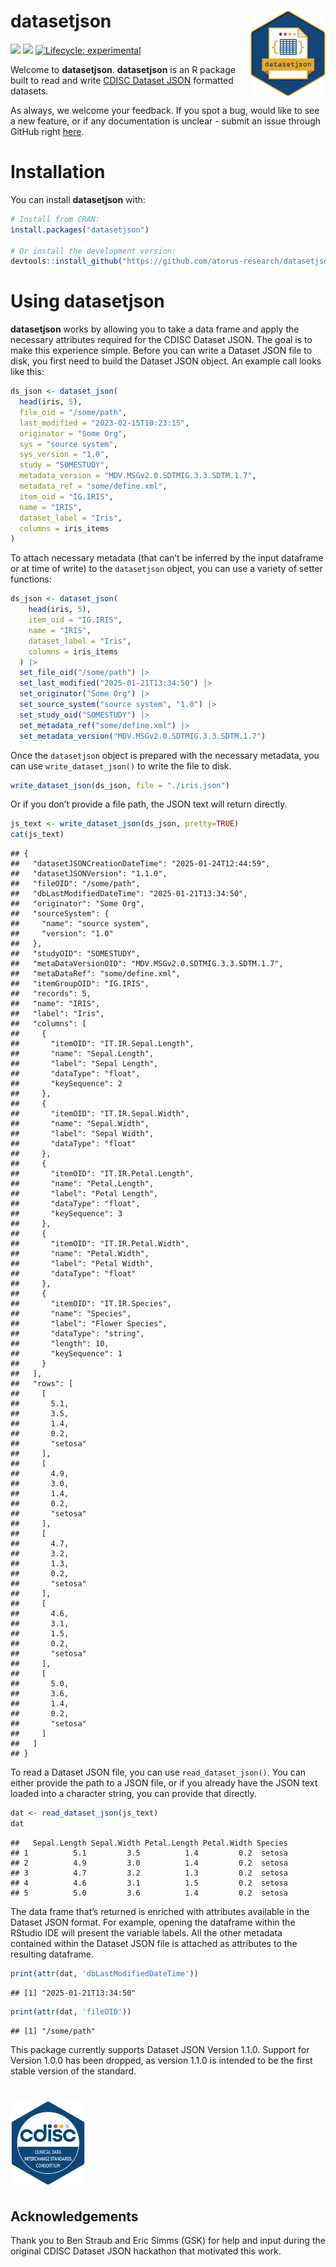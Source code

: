 
# **datasetjson** <img src="man/figures/logo.svg" align="right" alt="" width="120" />

<!-- badges: start -->

[<img src="https://img.shields.io/codecov/c/github/atorus-research/datasetjson">](https://app.codecov.io/gh/atorus-research/datasetjson)
[<img src="https://img.shields.io/badge/License-APACHE2-blue.svg">](https://github.com/atorus-research/datasetjson/blob/main/LICENSE.md)
[![Lifecycle:
experimental](https://img.shields.io/badge/lifecycle-experimental-orange.svg)](https://lifecycle.r-lib.org/articles/stages.html#experimental)
<!-- badges: end -->

Welcome to **datasetjson**. **datasetjson** is an R package built to
read and write [CDISC Dataset JSON](https://www.cdisc.org/dataset-json)
formatted datasets.

As always, we welcome your feedback. If you spot a bug, would like to
see a new feature, or if any documentation is unclear - submit an issue
through GitHub right
[here](https://github.com/atorus-research/datasetjson/issues).

# Installation

You can install **datasetjson** with:

``` r
# Install from CRAN:
install.packages("datasetjson")

# Or install the development version:
devtools::install_github("https://github.com/atorus-research/datasetjson.git", ref="dev")
```

# Using **datasetjson**

**datasetjson** works by allowing you to take a data frame and apply the
necessary attributes required for the CDISC Dataset JSON. The goal is to
make this experience simple. Before you can write a Dataset JSON file to
disk, you first need to build the Dataset JSON object. An example call
looks like this:

``` r
ds_json <- dataset_json(
  head(iris, 5),
  file_oid = "/some/path",
  last_modified = "2023-02-15T10:23:15",
  originator = "Some Org",
  sys = "source system",
  sys_version = "1.0",
  study = "SOMESTUDY",
  metadata_version = "MDV.MSGv2.0.SDTMIG.3.3.SDTM.1.7",
  metadata_ref = "some/define.xml",
  item_oid = "IG.IRIS",
  name = "IRIS",
  dataset_label = "Iris",
  columns = iris_items
)
```

To attach necessary metadata (that can’t be inferred by the input
dataframe or at time of write) to the `datasetjson` object, you can use
a variety of setter functions:

``` r
ds_json <- dataset_json(
    head(iris, 5),
    item_oid = "IG.IRIS",
    name = "IRIS",
    dataset_label = "Iris",
    columns = iris_items
  ) |>
  set_file_oid("/some/path") |>
  set_last_modified("2025-01-21T13:34:50") |>
  set_originator("Some Org") |>
  set_source_system("source system", "1.0") |>
  set_study_oid("SOMESTUDY") |>
  set_metadata_ref("some/define.xml") |>
  set_metadata_version("MDV.MSGv2.0.SDTMIG.3.3.SDTM.1.7")
```

Once the `datasetjson` object is prepared with the necessary metadata,
you can use `write_dataset_json()` to write the file to disk.

``` r
write_dataset_json(ds_json, file = "./iris.json")
```

Or if you don’t provide a file path, the JSON text will return directly.

``` r
js_text <- write_dataset_json(ds_json, pretty=TRUE)
cat(js_text)
```

    ## {
    ##   "datasetJSONCreationDateTime": "2025-01-24T12:44:59",
    ##   "datasetJSONVersion": "1.1.0",
    ##   "fileOID": "/some/path",
    ##   "dbLastModifiedDateTime": "2025-01-21T13:34:50",
    ##   "originator": "Some Org",
    ##   "sourceSystem": {
    ##     "name": "source system",
    ##     "version": "1.0"
    ##   },
    ##   "studyOID": "SOMESTUDY",
    ##   "metaDataVersionOID": "MDV.MSGv2.0.SDTMIG.3.3.SDTM.1.7",
    ##   "metaDataRef": "some/define.xml",
    ##   "itemGroupOID": "IG.IRIS",
    ##   "records": 5,
    ##   "name": "IRIS",
    ##   "label": "Iris",
    ##   "columns": [
    ##     {
    ##       "itemOID": "IT.IR.Sepal.Length",
    ##       "name": "Sepal.Length",
    ##       "label": "Sepal Length",
    ##       "dataType": "float",
    ##       "keySequence": 2
    ##     },
    ##     {
    ##       "itemOID": "IT.IR.Sepal.Width",
    ##       "name": "Sepal.Width",
    ##       "label": "Sepal Width",
    ##       "dataType": "float"
    ##     },
    ##     {
    ##       "itemOID": "IT.IR.Petal.Length",
    ##       "name": "Petal.Length",
    ##       "label": "Petal Length",
    ##       "dataType": "float",
    ##       "keySequence": 3
    ##     },
    ##     {
    ##       "itemOID": "IT.IR.Petal.Width",
    ##       "name": "Petal.Width",
    ##       "label": "Petal Width",
    ##       "dataType": "float"
    ##     },
    ##     {
    ##       "itemOID": "IT.IR.Species",
    ##       "name": "Species",
    ##       "label": "Flower Species",
    ##       "dataType": "string",
    ##       "length": 10,
    ##       "keySequence": 1
    ##     }
    ##   ],
    ##   "rows": [
    ##     [
    ##       5.1,
    ##       3.5,
    ##       1.4,
    ##       0.2,
    ##       "setosa"
    ##     ],
    ##     [
    ##       4.9,
    ##       3.0,
    ##       1.4,
    ##       0.2,
    ##       "setosa"
    ##     ],
    ##     [
    ##       4.7,
    ##       3.2,
    ##       1.3,
    ##       0.2,
    ##       "setosa"
    ##     ],
    ##     [
    ##       4.6,
    ##       3.1,
    ##       1.5,
    ##       0.2,
    ##       "setosa"
    ##     ],
    ##     [
    ##       5.0,
    ##       3.6,
    ##       1.4,
    ##       0.2,
    ##       "setosa"
    ##     ]
    ##   ]
    ## }

To read a Dataset JSON file, you can use `read_dataset_json()`. You can
either provide the path to a JSON file, or if you already have the JSON
text loaded into a character string, you can provide that directly.

``` r
dat <- read_dataset_json(js_text)
dat
```

    ##   Sepal.Length Sepal.Width Petal.Length Petal.Width Species
    ## 1          5.1         3.5          1.4         0.2  setosa
    ## 2          4.9         3.0          1.4         0.2  setosa
    ## 3          4.7         3.2          1.3         0.2  setosa
    ## 4          4.6         3.1          1.5         0.2  setosa
    ## 5          5.0         3.6          1.4         0.2  setosa

The data frame that’s returned is enriched with attributes available in
the Dataset JSON format. For example, opening the dataframe within the
RStudio IDE will present the variable labels. All the other metadata
contained within the Dataset JSON file is attached as attributes to the
resulting dataframe.

``` r
print(attr(dat, 'dbLastModifiedDateTime'))
```

    ## [1] "2025-01-21T13:34:50"

``` r
print(attr(dat, 'fileOID'))
```

    ## [1] "/some/path"

This package currently supports Dataset JSON Version 1.1.0. Support for
Version 1.0.0 has been dropped, as version 1.1.0 is intended to be the
first stable version of the standard.

# [<img src="man/figures/cdisc.png" alt="" width="120" />](https://www.cdisc.org/)

## Acknowledgements

Thank you to Ben Straub and Eric Simms (GSK) for help and input during
the original CDISC Dataset JSON hackathon that motivated this work.
